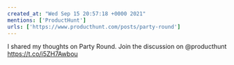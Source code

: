 ```yaml
---
created_at: "Wed Sep 15 20:57:18 +0000 2021"
mentions: ['ProductHunt']
urls: ['https://www.producthunt.com/posts/party-round']
---
```


I shared my thoughts on Party Round. Join the discussion on @producthunt https://t.co/i5ZH7Awbou